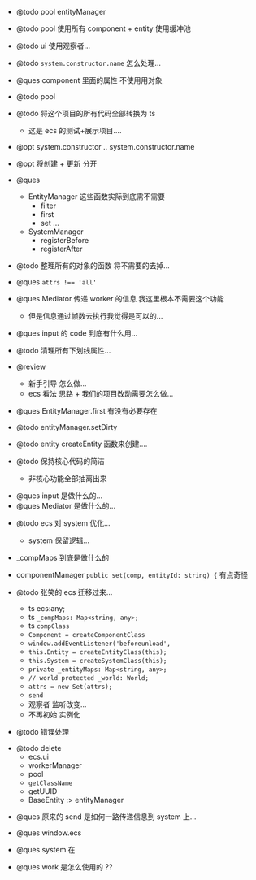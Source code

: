 -   @todo pool entityManager

-   @todo pool 使用所有 component + entity 使用缓冲池

-   @todo ui 使用观察者...

-   @todo `system.constructor.name` 怎么处理...

-   @ques component 里面的属性 不使用用对象

-   @todo pool

*   @todo 将这个项目的所有代码全部转换为 ts

    -   这是 ecs 的测试+展示项目....

*   @opt system.constructor .. system.constructor.name

*   @opt 将创建 + 更新 分开

*   @ques
    -   EntityManager 这些函数实际到底需不需要
        -   filter
        -   first
        -   set ...
    -   SystemManager
        -   registerBefore
        -   registerAfter

-   @todo 整理所有的对象的函数 将不需要的去掉...

-   @ques `attrs !== 'all'`
-   @ques Mediator 传递 worker 的信息 我这里根本不需要这个功能

    -   但是信息通过帧数去执行我觉得是可以的...

-   @ques input 的 code 到底有什么用...

-   @todo 清理所有下划线属性...

*   @review

    -   新手引导 怎么做...
    -   ecs 看法 思路 + 我们的项目改动需要怎么做...

*   @ques EntityManager.first 有没有必要存在

*   @todo entityManager.setDirty

*   @todo entity createEntity 函数来创建....

*   @todo 保持核心代码的简洁

    -   非核心功能全部抽离出来

-   @ques input 是做什么的...
-   @ques Mediator 是做什么的...

*   @todo ecs 对 system 优化...

    -   system 保留逻辑...

*   \_compMaps 到底是做什么的

*   componentManager `public set(comp, entityId: string) {` 有点奇怪

-   @todo 张笑的 ecs 迁移过来...

    -   ts ecs:any;
    -   ts `_compMaps: Map<string, any>;`
    -   ts `compClass`
    -   `Component = createComponentClass`
    -   `window.addEventListener('beforeunload',`
    -   `this.Entity = createEntityClass(this);`
    -   `this.System = createSystemClass(this);`
    -   `private _entityMaps: Map<string, any>;`
    -   `// world protected _world: World;`
    -   `attrs = new Set(attrs);`
    -   `send`
    -   观察者 监听改变...
    -   不再初始 实例化

*   @todo 错误处理

-   @todo delete
    -   ecs.ui
    -   workerManager
    -   pool
    -   `getClassName`
    -   getUUID
    -   BaseEntity :> entityManager

*   @ques 原来的 send 是如何一路传递信息到 system 上...

*   @ques window.ecs

*   @ques system 在

*   @ques work 是怎么使用的 ??
